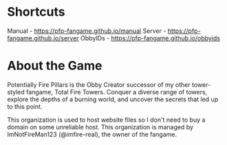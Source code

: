 # Shortcuts
Manual - https://pfp-fangame.github.io/manual
Server - https://pfp-fangame.github.io/server
ObbyIDs - https://pfp-fangame.github.io/obbyids

# About the Game
Potentially Fire Pillars is the Obby Creator successor of my other tower-styled fangame, Total Fire Towers. Conquer a diverse range of towers, explore the depths of a burning world, and uncover the secrets that led up to this point.

This organization is used to host website files so I don't need to buy a domain on some unreliable host. This organization is managed by ImNotFireMan123 (@imfire-real), the owner of the fangame.
